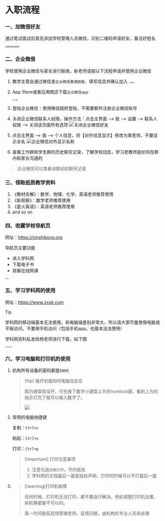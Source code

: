 # 入职流程

### 一、加微信好友

通过笔试面试后首先添加学校管理人员微信，识别二维码申请好友，备注好姓名

<img src="./image/杨老师二维码.png" alt="杨老师" style="zoom: 40%;" /><img src="./image/谢老师二维码.png" alt="谢老师" style="zoom: 40%;" />



### 二、企业微信

学校使用企业微信与家长进行联络，新老师请按以下流程申请并使用企业微信

1. 教学主管会通过微信发`企业微信邀请链接`，填写信息并确认加入
   <img src="./image/邀请链接.jpg" alt="邀请链接" style="zoom:25%;" />

2. App Store或者应用商店下载`企业微信app`

   <img src="./image/企业微信.jpg" alt="企业微信" style="zoom:25%;" />

3. 登陆企业微信：使用微信跳转登陆，不需要额外注册企业微信账号

4. 关闭企业微信联系人权限，操作方法：点击主界面 --> 我 --> 设置 --> 联系人权限 --> 关闭该页面所有选项
   ![关闭企业微信好友](./image/关闭企业微信好友.png)

5. 点击主界面 --> 我 --> 个人信息，将【对外信息显示】修改为某老师，不要显示全名
   ![企业微信对外显示名称](./image/企业微信对外显示名称.png)

6. 查看工作群和学生群的历史聊天记录，了解学校动态，学习老教师是如何在群内和家长沟通的

> 企业微信可以查看进群前的聊天记录



### 三、领取纸质教学资料

1. 《教材全解》：数学、物理、化学、英语老师推荐使用
2. 《新观察》：数学老师推荐使用
4. 《星火英语》：英语老师推荐使用
4. and so on



### 四、收藏学校导航页

网址：https://xinshikong.org

导航页主要功能

- 进入学科网
- 下载电子书
- 观看在线网课

<img src="./image/官网.png" alt="官网" style="zoom:25%;" />



### 五、学习学科网的使用

网址：https://www.zxxk.com

> [!tip]
>
> 学科网的移动端基本无法使用，和电脑端差别非常大，所以请大家尽量使用电脑或平板访问，不要用手机访问（包括手机app，也基本没法使用）

学科网资料私发给杨老师进行下载，如下图

<img src="./image/学科网下载.jpg" alt="学科网下载" style="zoom:25%;" />

### 六、学习电脑和打印机的使用

1. 机构所有设备的密码都是`8888`

   > [!tip] 输开机密码时电脑没反应
   >
   > 因为键盘锁没开，可先按下数字小键盘上方的numlock键，看到上方的指示灯亮了就可以输入数字了。
   >
   > ![](./image/numlock.webp)

2. 常用的电脑快捷键

   复制：`Ctrl+c`

   粘贴：`Ctrl+v`

   打印：`Ctrl+p`

   > [!important] 打印注意事项
   >
   > 1. 注意勾选`双面打印`，节约纸张
   > 2. 学科网的文档最后一面是版权声明，打印的时候可以不打最后一面

2. > [!warning]打印机故障
   >
   > 任何时候，打印机无法打印，都不要自行解决，例如调整打印机设置、拆机等都是不可以的。
   >
   > 第一时间联系现场管理老师，反馈问题，由机构的专业人员来处理